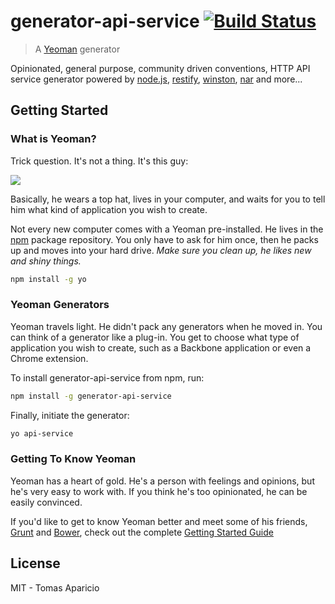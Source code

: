 # generator-api-service [![Build Status](https://secure.travis-ci.org/h2non/generator-api-service.png?branch=master)](https://travis-ci.org/h2non/generator-api-service)

> A [Yeoman](http://yeoman.io) generator

Opinionated, general purpose, community driven conventions, HTTP API service generator 
powered by [node.js](http://nodejs.org), [restify](http://mcavage.me/node-restify/), 
[winston](https://github.com/flatiron/winston), [nar](https://github.com/h2non/nar) and more...

## Getting Started

### What is Yeoman?

Trick question. It's not a thing. It's this guy:

![](http://i.imgur.com/JHaAlBJ.png)

Basically, he wears a top hat, lives in your computer, and waits for you to tell him what kind of application you wish to create.

Not every new computer comes with a Yeoman pre-installed. He lives in the [npm](https://npmjs.org) package repository. You only have to ask for him once, then he packs up and moves into your hard drive. *Make sure you clean up, he likes new and shiny things.*

```bash
npm install -g yo
```

### Yeoman Generators

Yeoman travels light. He didn't pack any generators when he moved in. You can think of a generator like a plug-in. You get to choose what type of application you wish to create, such as a Backbone application or even a Chrome extension.

To install generator-api-service from npm, run:

```bash
npm install -g generator-api-service
```

Finally, initiate the generator:

```bash
yo api-service
```

### Getting To Know Yeoman

Yeoman has a heart of gold. He's a person with feelings and opinions, but he's very easy to work with. If you think he's too opinionated, he can be easily convinced.

If you'd like to get to know Yeoman better and meet some of his friends, [Grunt](http://gruntjs.com) and [Bower](http://bower.io), check out the complete [Getting Started Guide](https://github.com/yeoman/yeoman/wiki/Getting-Started)

## License

MIT - Tomas Aparicio
